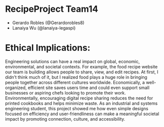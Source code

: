 # RecipeProject Team14
- Gerardo Robles (@Gerardorobles8)
- Lanaiya Wu (@lanaiya-legaspi)

# Ethical Implications:


Engineering solutions can have a real impact on global, economic, environmental, and societal contexts. For example, the food recipe website our team is building allows people to share, view, and edit recipes. At first, I didn’t think much of it, but I realized food plays a huge role in bringing people together across different cultures worldwide. Economically, a well-organized, efficient site saves users time and could even support small businesses or aspiring chefs looking to promote their work. Environmentally, encouraging digital recipe sharing reduces the need for printed cookbooks and helps minimize waste. As an industrial and systems engineering student, this project showed me how even simple designs focused on efficiency and user-friendliness can make a meaningful societal impact by promoting connection, culture, and accessibility.